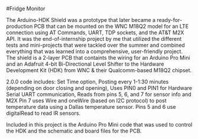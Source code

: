 #Fridge Monitor

The Arduino-HDK Shield was a prototype that later became a ready-for-production PCB that can be mounted on the WNC M18Q2 model for an LTE connection using AT Commands, UART, TDP sockets, and the AT&T M2X API. It was the end-of-internship project by me that utilized the different tests and mini-projects that were tackled over the summer and combined everything that was learned into a comprehensive, user-friendly project. The shield is a 2-layer PCB that containts the wiring for an Arduino Pro Mini and an Adafruit 4-bit Bi-Directional Level Shifter to the Hardware Development Kit (HDK) from WNC & their Qualcomm-based M18Q2 chipset. 

2.0.0 code includes: Set Time option, Posting every 1-1:30 minutes (depending on door closing and opening), Uses PIN0 and PIN1 for Hardware Serial UART communication, Reads from pins 5, 6, and 7 for sensor info and M2X
Pin 7 uses Wire and oneWire (based on I2C protocol) to post temperature data using a Dallas temperature sensor. Pins 5 and 6 use digitalRead to read IR sensors. 

Included in this project is the Arduino Pro Mini code that was used to control the HDK and the schematic and board files for the PCB. 
